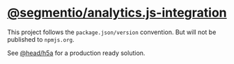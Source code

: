 [@segmentio/analytics.js-integration](https://github.com/segmentio/analytics.js-integration)
==

This project follows the `package.json/version` convention. But will not be published to `npmjs.org`.

See [@head/h5a](https://github.com/head/h5a) for a production ready solution.

